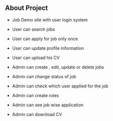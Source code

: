 ## About Project

- Job Demo site with user login system
- User can search jobs
- User can apply for job only once
- User can update profile information
- User can upload his CV


- Admin can create , edit, update or delete jobs 
- Admin can change status of job
- Admin can check which user applied for the job
- Admin can create roles
- Admin can see job wise application
- Admin can download CV